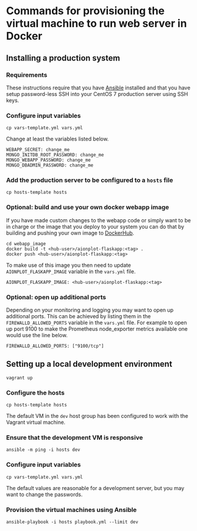 # Commands for provisioning the virtual machine to run web server in Docker

## Installing a production system

### Requirements

These instructions require that you have [Ansible](https://www.ansible.com/)
installed and that you have setup password-less SSH into your CentOS 7
production server using SSH keys.

### Configure input variables

```
cp vars-template.yml vars.yml
```

Change at least the variables listed below.

```
WEBAPP_SECRET: change_me
MONGO_INITDB_ROOT_PASSWORD: change_me
MONGO_WEBAPP_PASSWORD: change_me
MONGO_DBADMIN_PASSWORD: change_me
```

### Add the production server to be configured to a ``hosts`` file

```
cp hosts-template hosts
```

### Optional: build and use your own docker webapp image

If you have made custom changes to the webapp code or simply want to be in
charge or the image that you deploy to your system you can do that by building
and pushing your own image to [DockerHub](https://docs.docker.com/docker-hub/).

```
cd webapp_image
docker build -t <hub-user>/aionplot-flaskapp:<tag> .
docker push <hub-user>/aionplot-flaskapp:<tag>
```

To make use of this image you then need to update ``AIONPLOT_FLASKAPP_IMAGE``
variable in the ``vars.yml`` file.

```
AIONPLOT_FLASKAPP_IMAGE: <hub-user>/aionplot-flaskapp:<tag>
```

### Optional: open up additional ports

Depending on your monitoring and logging you may want to open up additional
ports. This can be achieved by listing them in the ``FIREWALLD_ALLOWED_PORTS``
variable in the ``vars.yml`` file. For example to open up port 9100 to make the
Prometheus node_exporter metrics available one would use the line below.

```
FIREWALLD_ALLOWED_PORTS: ["9100/tcp"]
```


## Setting up a local development environment

```
vagrant up
```

### Configure the hosts

```
cp hosts-template hosts
```

The default VM in the ``dev`` host group has been configured to work with the
Vagrant virtual machine.

### Ensure that the development VM is responsive

```
ansible -m ping -i hosts dev
```

### Configure input variables

```
cp vars-template.yml vars.yml
```

The default values are reasonable for a development server, but you may want to
change the passwords.

### Provision the virtual machines using Ansible

```
ansible-playbook -i hosts playbook.yml --limit dev
```
